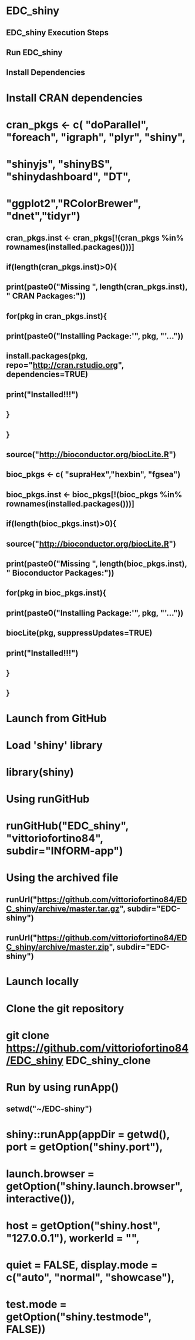 # EDC_shiny
## EDC_shiny Execution Steps
## Run EDC_shiny
## Install Dependencies
# Install CRAN dependencies
# cran_pkgs <- c(  "doParallel", "foreach", "igraph", "plyr", "shiny",
#                 "shinyjs", "shinyBS", "shinydashboard",  "DT", 
#                  "ggplot2","RColorBrewer", "dnet","tidyr")

## cran_pkgs.inst <- cran_pkgs[!(cran_pkgs %in% rownames(installed.packages()))]
## if(length(cran_pkgs.inst)>0){
## print(paste0("Missing ", length(cran_pkgs.inst), " CRAN Packages:"))
## for(pkg in cran_pkgs.inst){
##    print(paste0("Installing Package:'", pkg, "'..."))
##    install.packages(pkg, repo="http://cran.rstudio.org", dependencies=TRUE)
##    print("Installed!!!")
##  }
## }

## source("http://bioconductor.org/biocLite.R")
## bioc_pkgs <- c( "supraHex","hexbin",  "fgsea")
## bioc_pkgs.inst <- bioc_pkgs[!(bioc_pkgs %in% rownames(installed.packages()))]
## if(length(bioc_pkgs.inst)>0){
##  source("http://bioconductor.org/biocLite.R")
##  print(paste0("Missing ", length(bioc_pkgs.inst), " Bioconductor Packages:"))
##  for(pkg in bioc_pkgs.inst){
##  print(paste0("Installing Package:'", pkg, "'..."))
##  biocLite(pkg, suppressUpdates=TRUE)
##  print("Installed!!!")
##  }
## }

# Launch from GitHub
# Load 'shiny' library
# library(shiny)
# Using runGitHub
# runGitHub("EDC_shiny", "vittoriofortino84", subdir="INfORM-app")
# Using the archived file
## runUrl("https://github.com/vittoriofortino84/EDC_shiny/archive/master.tar.gz", subdir="EDC-shiny")
## runUrl("https://github.com/vittoriofortino84/EDC_shiny/archive/master.zip", subdir="EDC-shiny")
# Launch locally
# Clone the git repository
# git clone https://github.com/vittoriofortino84/EDC_shiny EDC_shiny_clone
# Run by using runApp()
## setwd("~/EDC-shiny")


# shiny::runApp(appDir = getwd(), port = getOption("shiny.port"),
#       launch.browser = getOption("shiny.launch.browser", interactive()),
#       host = getOption("shiny.host", "127.0.0.1"), workerId = "",
#       quiet = FALSE, display.mode = c("auto", "normal", "showcase"),
#       test.mode = getOption("shiny.testmode", FALSE))